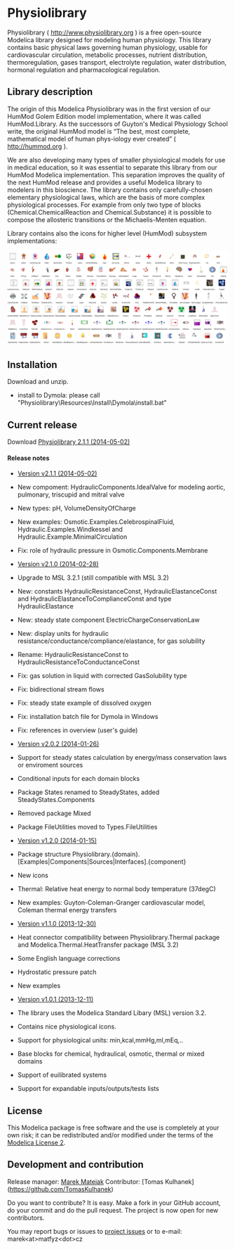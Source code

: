 # Physiolibrary  

Physiolibrary ( http://www.physiolibrary.org ) is a free open-source Modelica library designed for modeling human physiology. 
This library contains basic physical laws governing human physiology, usable for cardiovascular circulation,
metabolic processes, nutrient distribution, thermoregulation, gases transport, electrolyte regulation, 
water distribution, hormonal regulation and pharmacological regulation.

## Library description

The origin of this Modelica Physiolibrary was in the first version of our HumMod Golem Edition model implementation,
where it was called HumMod.Library. As the successors of Guyton's Medical Physiology School write, 
the original HumMod model is “The best, most complete, mathematical model of human phys-iology ever created” ( http://hummod.org ).

We are also developing many types of smaller physiological models for use in medical education, 
so it was essential to separate this library from our HumMod Modelica implementation. This separation improves 
the quality of the next HumMod release and provides a useful Modelica library to modelers in this bioscience.
The library contains only carefully-chosen elementary physiological laws, which are the basis of more complex physiological
processes. For example from only two type of blocks (Chemical.ChemicalReaction and Chemical.Substance) it is 
possible to compose the allosteric transitions or the Michaelis-Menten equation.

Library contains also the icons for higher level (HumMod) subsystem implementations:

![screenshot](screenshot.png)

## Installation
Download and unzip. 
* install to Dymola: please call "Physiolibrary\Resources\Install\Dymola\install.bat"  

## Current release

Download [Physiolibrary 2.1.1 (2014-05-02)](../../archive/v2.1.1.zip)

#### Release notes

*  [Version v2.1.1 (2014-05-02)](../../archive/v2.1.1.zip)
 * New compoment: HydraulicComponents.IdealValve for modeling aortic, pulmonary, triscupid and mitral valve
 * New types: pH, VolumeDensityOfCharge
 * New examples: Osmotic.Examples.CelebrospinalFluid, Hydraulic.Examples.Windkessel and Hydraulic.Example.MinimalCirculation
 * Fix: role of hydraulic pressure in Osmotic.Components.Membrane

*  [Version v2.1.0 (2014-02-28)](../../archive/v2.1.0.zip)
 * Upgrade to MSL 3.2.1 (still compatible with MSL 3.2)
 * New: constants HydraulicResistanceConst, HydraulicElastanceConst and HydraulicElastanceToComplianceConst and type HydraulicElastance
 * New: steady state component ElectricChargeConservationLaw
 * New: display units for hydraulic resistance/conductance/compliance/elastance, for gas solubility 
 * Rename:  HydraulicResistanceConst to HydraulicResistanceToConductanceConst
 * Fix: gas solution in liquid with corrected GasSolubility type
 * Fix: bidirectional stream flows
 * Fix: steady state example of dissolved oxygen 
 * Fix: installation batch file for Dymola in Windows
 * Fix: references in overview (user's guide)

*  [Version v2.0.2 (2014-01-26)](../../archive/v2.0.2.zip)
 * Support for steady states calculation by energy/mass conservation laws or enviroment sources
 * Conditional inputs for each domain blocks
 * Package States renamed to SteadyStates, added SteadyStates.Components
 * Removed package Mixed
 * Package FileUtilities moved to Types.FileUtilities

*  [Version v1.2.0 (2014-01-15)](../../archive/v1.2.0.zip)
 * Package structure Physiolibrary.{domain}.[Examples|Components|Sources|Interfaces].{component}
 * New icons
 * Thermal: Relative heat energy to normal body temperature (37degC) 
 * New examples: 
	Guyton-Coleman-Granger cardiovascular model, 
	Coleman thermal energy transfers

*  [Version v1.1.0 (2013-12-30)](../../archive/v1.1.0.zip)
 * Heat connector compatibility between Physiolibrary.Thermal package and Modelica.Thermal.HeatTransfer package (MSL 3.2)
 * Some English language corrections
 * Hydrostatic pressure patch
 * New examples 
 
*  [Version v1.0.1 (2013-12-11)](../../archive/v1.0.1.zip)
 * The library uses the Modelica Standard Libary (MSL) version 3.2.
 * Contains nice physiological icons.
 * Support for physiological units: min,kcal,mmHg,ml,mEq,.. 
 * Base blocks for chemical, hydraulical, osmotic, thermal or mixed domains
 * Support of euilibrated systems
 * Support for expandable inputs/outputs/tests lists 

## License

This Modelica package is free software and the use is completely at your own risk;
it can be redistributed and/or modified under the terms of the [Modelica License 2](https://modelica.org/licenses/ModelicaLicense2).

## Development and contribution
Release manager: [Marek Matejak](http://www.physiome.cz)
Contributor: [Tomas Kulhanek] (https://github.com/TomasKulhanek)

Do you want to contribute?
It is easy. Make a fork in your GitHub account, do your commit and do the pull request. The project is now open for new contributors.

You may report bugs or issues to [project issues](https://github.com/MarekMatejak/Physiolibrary/issues) or to e-mail: marek\<at\>matfyz\<dot\>cz



